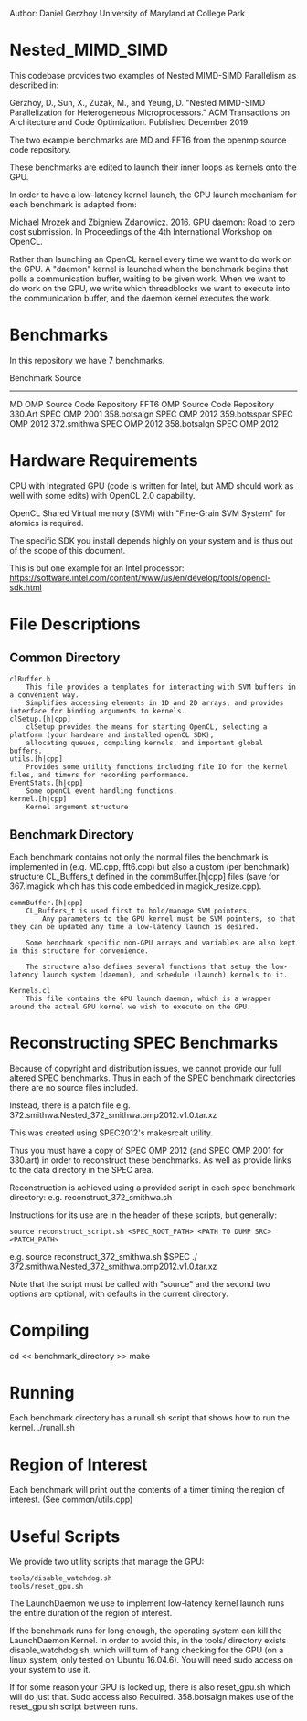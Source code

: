 Author: Daniel Gerzhoy
        University of Maryland at College Park

# Nested_MIMD_SIMD

This codebase provides two examples of Nested MIMD-SIMD Parallelism as described in:

Gerzhoy, D., Sun, X., Zuzak, M., and Yeung, D. "Nested MIMD-SIMD Parallelization for Heterogeneous Microprocessors." ACM Transactions on Architecture and Code Optimization. Published December 2019.

The two example benchmarks are MD and FFT6 from the openmp source code repository.

These benchmarks are edited to launch their inner loops as kernels onto the GPU.

In order to have a low-latency kernel launch, the GPU launch mechanism for each benchmark is adapted from:

Michael Mrozek and Zbigniew Zdanowicz. 2016. GPU daemon: Road to zero cost submission. In Proceedings of the
4th International Workshop on OpenCL.

Rather than launching an OpenCL kernel every time we want to do work on the GPU. A "daemon" kernel is launched when the benchmark begins that polls a communication buffer, waiting to be given work. When we want to do work on the GPU, we write which threadblocks we want to execute into the communication buffer, and the daemon kernel executes the work.

# Benchmarks

In this repository we have 7 benchmarks.

Benchmark           Source
----------------  ----------------------------
MD                  OMP Source Code Repository
FFT6                OMP Source Code Repository
330.Art             SPEC OMP 2001
358.botsalgn        SPEC OMP 2012
359.botsspar        SPEC OMP 2012
372.smithwa         SPEC OMP 2012
358.botsalgn        SPEC OMP 2012

# Hardware Requirements

CPU with Integrated GPU (code is written for Intel, but AMD should work as well with some edits) with OpenCL 2.0 capability.

OpenCL Shared Virtual memory (SVM) with "Fine-Grain SVM System" for atomics is required.

The specific SDK you install depends highly on your system and is thus out of the scope of this document.

This is but one example for an Intel processor: 
    https://software.intel.com/content/www/us/en/develop/tools/opencl-sdk.html

# File Descriptions

## Common Directory
    clBuffer.h
        This file provides a templates for interacting with SVM buffers in a convenient way.
        Simplifies accessing elements in 1D and 2D arrays, and provides interface for binding arguments to kernels.
    clSetup.[h|cpp]
        clSetup provides the means for starting OpenCL, selecting a platform (your hardware and installed openCL SDK), 
        allocating queues, compiling kernels, and important global buffers.
    utils.[h|cpp]
        Provides some utility functions including file IO for the kernel files, and timers for recording performance.
	EventStats.[h|cpp]
		Some openCL event handling functions.
	kernel.[h|cpp]
		Kernel argument structure

## Benchmark Directory

Each benchmark contains not only the normal files the benchmark is implemented in (e.g. MD.cpp, fft6.cpp) but also a
custom (per benchmark) structure CL_Buffers_t defined in the commBuffer.[h|cpp] files (save for 367.imagick which has 
this code embedded in magick_resize.cpp).


    commBuffer.[h|cpp] 
        CL_Buffers_t is used first to hold/manage SVM pointers.
            Any parameters to the GPU kernel must be SVM pointers, so that they can be updated any time a low-latency launch is desired.

        Some benchmark specific non-GPU arrays and variables are also kept in this structure for convenience.

        The structure also defines several functions that setup the low-latency launch system (daemon), and schedule (launch) kernels to it.
    
    Kernels.cl
        This file contains the GPU launch daemon, which is a wrapper around the actual GPU kernel we wish to execute on the GPU.

# Reconstructing SPEC Benchmarks

Because of copyright and distribution issues, we cannot provide our full altered SPEC benchmarks.
Thus in each of the SPEC benchmark directories there are no source files included.

Instead, there is a patch file e.g. 372.smithwa.Nested_372_smithwa.omp2012.v1.0.tar.xz

This was created using SPEC2012's makesrcalt utility.

Thus you must have a copy of SPEC OMP 2012 (and SPEC OMP 2001 for 330.art) in order to reconstruct these benchmarks. As well as provide links to the data directory in the SPEC area.

Reconstruction is achieved using a provided script in each spec benchmark directory:
    e.g. reconstruct_372_smithwa.sh

Instructions for its use are in the header of these scripts, but generally:

    source reconstruct_script.sh <SPEC_ROOT_PATH> <PATH TO DUMP SRC> <PATCH_PATH>

e.g.
    source reconstruct_372_smithwa.sh $SPEC ./ 372.smithwa.Nested_372_smithwa.omp2012.v1.0.tar.xz

Note that the script must be called with "source" and the second two options are optional, with defaults in the current directory.

# Compiling

cd << benchmark_directory >>
make

# Running

Each benchmark directory has a runall.sh script that shows how to run the kernel.
./runall.sh

# Region of Interest

Each benchmark will print out the contents of a timer timing the region of interest. (See common/utils.cpp)

# Useful Scripts

We provide two utility scripts that manage the GPU:
    
    tools/disable_watchdog.sh
    tools/reset_gpu.sh

The LaunchDaemon we use to implement low-latency kernel launch runs the entire duration of the region of interest.

If the benchmark runs for long enough, the operating system can kill the LaunchDaemon Kernel.
In order to avoid this, in the tools/ directory exists disable_watchdog.sh, which will turn of hang checking for the GPU (on a linux system, only tested on Ubuntu 16.04.6). You will need sudo access on your system to use it.

If for some reason your GPU is locked up, there is also reset_gpu.sh which will do just that. Sudo access also Required.
358.botsalgn makes use of the reset_gpu.sh script between runs.